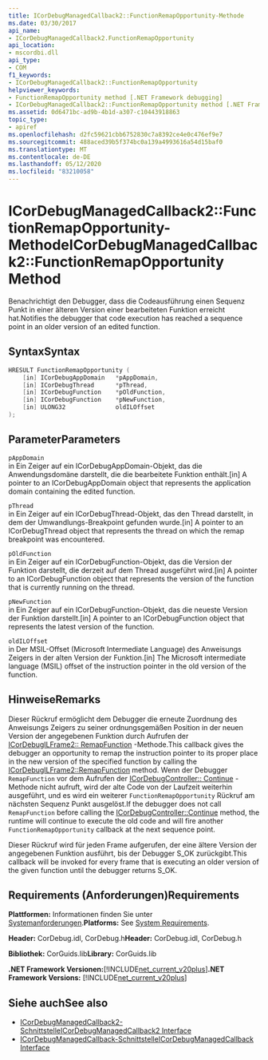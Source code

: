 ```yaml
---
title: ICorDebugManagedCallback2::FunctionRemapOpportunity-Methode
ms.date: 03/30/2017
api_name:
- ICorDebugManagedCallback2.FunctionRemapOpportunity
api_location:
- mscordbi.dll
api_type:
- COM
f1_keywords:
- ICorDebugManagedCallback2::FunctionRemapOpportunity
helpviewer_keywords:
- FunctionRemapOpportunity method [.NET Framework debugging]
- ICorDebugManagedCallback2::FunctionRemapOpportunity method [.NET Framework debugging]
ms.assetid: 0d6471bc-ad9b-4b1d-a307-c10443918863
topic_type:
- apiref
ms.openlocfilehash: d2fc59621cbb6752830c7a8392ce4e0c476ef9e7
ms.sourcegitcommit: 488aced39b5f374bc0a139a4993616a54d15baf0
ms.translationtype: MT
ms.contentlocale: de-DE
ms.lasthandoff: 05/12/2020
ms.locfileid: "83210058"
---
```

# <a name="icordebugmanagedcallback2functionremapopportunity-method"></a><span data-ttu-id="46765-102">ICorDebugManagedCallback2::FunctionRemapOpportunity-Methode</span><span class="sxs-lookup"><span data-stu-id="46765-102">ICorDebugManagedCallback2::FunctionRemapOpportunity Method</span></span>
<span data-ttu-id="46765-103">Benachrichtigt den Debugger, dass die Codeausführung einen Sequenz Punkt in einer älteren Version einer bearbeiteten Funktion erreicht hat.</span><span class="sxs-lookup"><span data-stu-id="46765-103">Notifies the debugger that code execution has reached a sequence point in an older version of an edited function.</span></span>  
  
## <a name="syntax"></a><span data-ttu-id="46765-104">Syntax</span><span class="sxs-lookup"><span data-stu-id="46765-104">Syntax</span></span>  
  
```cpp  
HRESULT FunctionRemapOpportunity (  
    [in] ICorDebugAppDomain   *pAppDomain,  
    [in] ICorDebugThread      *pThread,  
    [in] ICorDebugFunction    *pOldFunction,  
    [in] ICorDebugFunction    *pNewFunction,  
    [in] ULONG32              oldILOffset  
);  
```  
  
## <a name="parameters"></a><span data-ttu-id="46765-105">Parameter</span><span class="sxs-lookup"><span data-stu-id="46765-105">Parameters</span></span>  
 `pAppDomain`  
 <span data-ttu-id="46765-106">in Ein Zeiger auf ein ICorDebugAppDomain-Objekt, das die Anwendungsdomäne darstellt, die die bearbeitete Funktion enthält.</span><span class="sxs-lookup"><span data-stu-id="46765-106">[in] A pointer to an ICorDebugAppDomain object that represents the application domain containing the edited function.</span></span>  
  
 `pThread`  
 <span data-ttu-id="46765-107">in Ein Zeiger auf ein ICorDebugThread-Objekt, das den Thread darstellt, in dem der Umwandlungs-Breakpoint gefunden wurde.</span><span class="sxs-lookup"><span data-stu-id="46765-107">[in] A pointer to an ICorDebugThread object that represents the thread on which the remap breakpoint was encountered.</span></span>  
  
 `pOldFunction`  
 <span data-ttu-id="46765-108">in Ein Zeiger auf ein ICorDebugFunction-Objekt, das die Version der Funktion darstellt, die derzeit auf dem Thread ausgeführt wird.</span><span class="sxs-lookup"><span data-stu-id="46765-108">[in] A pointer to an ICorDebugFunction object that represents the version of the function that is currently running on the thread.</span></span>  
  
 `pNewFunction`  
 <span data-ttu-id="46765-109">in Ein Zeiger auf ein ICorDebugFunction-Objekt, das die neueste Version der Funktion darstellt.</span><span class="sxs-lookup"><span data-stu-id="46765-109">[in] A pointer to an ICorDebugFunction object that represents the latest version of the function.</span></span>  
  
 `oldILOffset`  
 <span data-ttu-id="46765-110">in Der MSIL-Offset (Microsoft Intermediate Language) des Anweisungs Zeigers in der alten Version der Funktion.</span><span class="sxs-lookup"><span data-stu-id="46765-110">[in] The Microsoft intermediate language (MSIL) offset of the instruction pointer in the old version of the function.</span></span>  
  
## <a name="remarks"></a><span data-ttu-id="46765-111">Hinweise</span><span class="sxs-lookup"><span data-stu-id="46765-111">Remarks</span></span>  
 <span data-ttu-id="46765-112">Dieser Rückruf ermöglicht dem Debugger die erneute Zuordnung des Anweisungs Zeigers zu seiner ordnungsgemäßen Position in der neuen Version der angegebenen Funktion durch Aufrufen der [ICorDebugILFrame2:: RemapFunction](icordebugilframe2-remapfunction-method.md) -Methode.</span><span class="sxs-lookup"><span data-stu-id="46765-112">This callback gives the debugger an opportunity to remap the instruction pointer to its proper place in the new version of the specified function by calling the [ICorDebugILFrame2::RemapFunction](icordebugilframe2-remapfunction-method.md) method.</span></span> <span data-ttu-id="46765-113">Wenn der Debugger `RemapFunction` vor dem Aufrufen der [ICorDebugController:: Continue](icordebugcontroller-continue-method.md) -Methode nicht aufruft, wird der alte Code von der Laufzeit weiterhin ausgeführt, und es wird ein weiterer `FunctionRemapOpportunity` Rückruf am nächsten Sequenz Punkt ausgelöst.</span><span class="sxs-lookup"><span data-stu-id="46765-113">If the debugger does not call `RemapFunction` before calling the [ICorDebugController::Continue](icordebugcontroller-continue-method.md) method, the runtime will continue to execute the old code and will fire another `FunctionRemapOpportunity` callback at the next sequence point.</span></span>  
  
 <span data-ttu-id="46765-114">Dieser Rückruf wird für jeden Frame aufgerufen, der eine ältere Version der angegebenen Funktion ausführt, bis der Debugger S_OK zurückgibt.</span><span class="sxs-lookup"><span data-stu-id="46765-114">This callback will be invoked for every frame that is executing an older version of the given function until the debugger returns S_OK.</span></span>  
  
## <a name="requirements"></a><span data-ttu-id="46765-115">Requirements (Anforderungen)</span><span class="sxs-lookup"><span data-stu-id="46765-115">Requirements</span></span>  
 <span data-ttu-id="46765-116">**Plattformen:** Informationen finden Sie unter [Systemanforderungen](../../get-started/system-requirements.md).</span><span class="sxs-lookup"><span data-stu-id="46765-116">**Platforms:** See [System Requirements](../../get-started/system-requirements.md).</span></span>  
  
 <span data-ttu-id="46765-117">**Header:** CorDebug.idl, CorDebug.h</span><span class="sxs-lookup"><span data-stu-id="46765-117">**Header:** CorDebug.idl, CorDebug.h</span></span>  
  
 <span data-ttu-id="46765-118">**Bibliothek:** CorGuids.lib</span><span class="sxs-lookup"><span data-stu-id="46765-118">**Library:** CorGuids.lib</span></span>  
  
 <span data-ttu-id="46765-119">**.NET Framework Versionen:**[!INCLUDE[net_current_v20plus](../../../../includes/net-current-v20plus-md.md)]</span><span class="sxs-lookup"><span data-stu-id="46765-119">**.NET Framework Versions:** [!INCLUDE[net_current_v20plus](../../../../includes/net-current-v20plus-md.md)]</span></span>  
  
## <a name="see-also"></a><span data-ttu-id="46765-120">Siehe auch</span><span class="sxs-lookup"><span data-stu-id="46765-120">See also</span></span>

- [<span data-ttu-id="46765-121">ICorDebugManagedCallback2-Schnittstelle</span><span class="sxs-lookup"><span data-stu-id="46765-121">ICorDebugManagedCallback2 Interface</span></span>](icordebugmanagedcallback2-interface.md)
- [<span data-ttu-id="46765-122">ICorDebugManagedCallback-Schnittstelle</span><span class="sxs-lookup"><span data-stu-id="46765-122">ICorDebugManagedCallback Interface</span></span>](icordebugmanagedcallback-interface.md)
